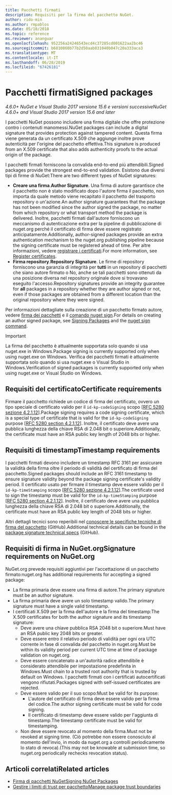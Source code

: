 ```yaml
---
title: Pacchetti firmati
description: Requisiti per la firma del pacchetto NuGet.
author: rido-min
ms.author: rmpablos
ms.date: 05/18/2018
ms.topic: reference
ms.reviewer: ananguar
ms.openlocfilehash: 952256a24246543ecd4c37285cd001622aa2bc46
ms.sourcegitcommit: b6810860b77b2d50aab031040b047c20a333aca3
ms.translationtype: MT
ms.contentlocale: it-IT
ms.lasthandoff: 06/28/2019
ms.locfileid: "67426181"
---
```

# <a name="signed-packages"></a><span data-ttu-id="07c24-103">Pacchetti firmati</span><span class="sxs-lookup"><span data-stu-id="07c24-103">Signed packages</span></span>

<span data-ttu-id="07c24-104">*4.6.0+ NuGet e Visual Studio 2017 versione 15.6 e versioni successive*</span><span class="sxs-lookup"><span data-stu-id="07c24-104">*NuGet 4.6.0+ and Visual Studio 2017 version 15.6 and later*</span></span>

<span data-ttu-id="07c24-105">I pacchetti NuGet possono includere una firma digitale che offre protezione contro i contenuti manomessi.</span><span class="sxs-lookup"><span data-stu-id="07c24-105">NuGet packages can include a digital signature that provides protection against tampered content.</span></span> <span data-ttu-id="07c24-106">Questa firma viene generata da un certificato X.509 che aggiunge inoltre prove autenticità per l'origine del pacchetto effettiva.</span><span class="sxs-lookup"><span data-stu-id="07c24-106">This signature is produced from an X.509 certificate that also adds authenticity proofs to the actual origin of the package.</span></span>

<span data-ttu-id="07c24-107">I pacchetti firmati forniscono la convalida end-to-end più attendibili.</span><span class="sxs-lookup"><span data-stu-id="07c24-107">Signed packages provide the strongest end-to-end validation.</span></span> <span data-ttu-id="07c24-108">Esistono due diversi tipi di firme di NuGet:</span><span class="sxs-lookup"><span data-stu-id="07c24-108">There are two different types of NuGet signatures:</span></span>
- <span data-ttu-id="07c24-109">**Creare una firma**.</span><span class="sxs-lookup"><span data-stu-id="07c24-109">**Author Signature**.</span></span> <span data-ttu-id="07c24-110">Una firma di autore garantisce che il pacchetto non è stato modificato dopo l'autore firma il pacchetto, non importa da quale metodo viene recapitato il pacchetto del trasporto repository o un'azione.</span><span class="sxs-lookup"><span data-stu-id="07c24-110">An author signature guarantees that the package has not been modified since the author signed the package, no matter from which repository or what transport method the package is delivered.</span></span> <span data-ttu-id="07c24-111">Inoltre, pacchetti firmati dall'autore forniscono un meccanismo di autenticazione extra per la pipeline di pubblicazione di nuget.org perché il certificato di firma deve essere registrato anticipatamente.</span><span class="sxs-lookup"><span data-stu-id="07c24-111">Additionally, author-signed packages provide an extra authentication mechanism to the nuget.org publishing pipeline because the signing certificate must be registered ahead of time.</span></span> <span data-ttu-id="07c24-112">Per altre informazioni, vedere [registrare i certificati](#signature-requirements-on-nugetorg).</span><span class="sxs-lookup"><span data-stu-id="07c24-112">For more information, see [Register certificates](#signature-requirements-on-nugetorg).</span></span>
- <span data-ttu-id="07c24-113">**Firma repository**.</span><span class="sxs-lookup"><span data-stu-id="07c24-113">**Repository Signature**.</span></span> <span data-ttu-id="07c24-114">Le firme di repository forniscono una garanzia di integrità per **tutti** in un repository di pacchetti che siano autore firmato o No, anche se tali pacchetti sono ottenuti da una posizione diversa nel repository originale dove si trovavano eseguito l'accesso.</span><span class="sxs-lookup"><span data-stu-id="07c24-114">Repository signatures provide an integrity guarantee for **all** packages in a repository whether they are author signed or not, even if those packages are obtained from a different location than the original repository where they were signed.</span></span>   

<span data-ttu-id="07c24-115">Per informazioni dettagliate sulla creazione di un pacchetto firmato autore, vedere [firma dei pacchetti](../create-packages/Sign-a-package.md) e il [comando nuget sign](../tools/cli-ref-sign.md).</span><span class="sxs-lookup"><span data-stu-id="07c24-115">For details on creating an author signed package, see [Signing Packages](../create-packages/Sign-a-package.md) and the [nuget sign command](../tools/cli-ref-sign.md).</span></span>

> [!Important]
> <span data-ttu-id="07c24-116">La firma del pacchetto è attualmente supportata solo quando si usa nuget.exe in Windows.</span><span class="sxs-lookup"><span data-stu-id="07c24-116">Package signing is currently supported only when using nuget.exe on Windows.</span></span> <span data-ttu-id="07c24-117">Verifica dei pacchetti firmati è attualmente supportata solo quando si usa nuget.exe o Visual Studio in Windows.</span><span class="sxs-lookup"><span data-stu-id="07c24-117">Verification of signed packages is currently supported only when using nuget.exe or Visual Studio on Windows.</span></span>

## <a name="certificate-requirements"></a><span data-ttu-id="07c24-118">Requisiti del certificato</span><span class="sxs-lookup"><span data-stu-id="07c24-118">Certificate requirements</span></span>

<span data-ttu-id="07c24-119">Firmare il pacchetto richiede un codice di firma del certificato, ovvero un tipo speciale di certificato valido per il `id-kp-codeSigning` scopo [[RFC 5280 sezione 4.2.1.12](https://tools.ietf.org/html/rfc5280#section-4.2.1.12)].</span><span class="sxs-lookup"><span data-stu-id="07c24-119">Package signing requires a code signing certificate, which is a special type of certificate that is valid for the `id-kp-codeSigning` purpose [[RFC 5280 section 4.2.1.12](https://tools.ietf.org/html/rfc5280#section-4.2.1.12)].</span></span> <span data-ttu-id="07c24-120">Inoltre, il certificato deve avere una pubblica lunghezza della chiave RSA di 2.048 bit o superiore.</span><span class="sxs-lookup"><span data-stu-id="07c24-120">Additionally, the certificate must have an RSA public key length of 2048 bits or higher.</span></span>

## <a name="timestamp-requirements"></a><span data-ttu-id="07c24-121">Requisiti di timestamp</span><span class="sxs-lookup"><span data-stu-id="07c24-121">Timestamp requirements</span></span>

<span data-ttu-id="07c24-122">I pacchetti firmati devono includere un timestamp RFC 3161 per assicurare la validità della firma oltre il periodo di validità del certificato di firma del pacchetto.</span><span class="sxs-lookup"><span data-stu-id="07c24-122">Signed packages should include an RFC 3161 timestamp to ensure signature validity beyond the package signing certificate's validity period.</span></span> <span data-ttu-id="07c24-123">Il certificato usato per firmare il timestamp deve essere valido per il `id-kp-timeStamping` scopo [[RFC 5280 sezione 4.2.1.12](https://tools.ietf.org/html/rfc5280#section-4.2.1.12)].</span><span class="sxs-lookup"><span data-stu-id="07c24-123">The certificate used to sign the timestamp must be valid for the `id-kp-timeStamping` purpose [[RFC 5280 section 4.2.1.12](https://tools.ietf.org/html/rfc5280#section-4.2.1.12)].</span></span> <span data-ttu-id="07c24-124">Inoltre, il certificato deve avere una pubblica lunghezza della chiave RSA di 2.048 bit o superiore.</span><span class="sxs-lookup"><span data-stu-id="07c24-124">Additionally, the certificate must have an RSA public key length of 2048 bits or higher.</span></span>

<span data-ttu-id="07c24-125">Altri dettagli tecnici sono reperibili nel [conoscere le specifiche tecniche di firma del pacchetto](https://github.com/NuGet/Home/wiki/Package-Signatures-Technical-Details) (GitHub).</span><span class="sxs-lookup"><span data-stu-id="07c24-125">Additional technical details can be found in the [package signature technical specs](https://github.com/NuGet/Home/wiki/Package-Signatures-Technical-Details) (GitHub).</span></span>

## <a name="signature-requirements-on-nugetorg"></a><span data-ttu-id="07c24-126">Requisiti di firma in NuGet.org</span><span class="sxs-lookup"><span data-stu-id="07c24-126">Signature requirements on NuGet.org</span></span>

<span data-ttu-id="07c24-127">NuGet.org prevede requisiti aggiuntivi per l'accettazione di un pacchetto firmato:</span><span class="sxs-lookup"><span data-stu-id="07c24-127">nuget.org has additional requirements for accepting a signed package:</span></span>

- <span data-ttu-id="07c24-128">La firma primaria deve essere una firma di autore.</span><span class="sxs-lookup"><span data-stu-id="07c24-128">The primary signature must be an author signature.</span></span>
- <span data-ttu-id="07c24-129">La firma primaria deve avere un solo timestamp valido.</span><span class="sxs-lookup"><span data-stu-id="07c24-129">The primary signature must have a single valid timestamp.</span></span>
- <span data-ttu-id="07c24-130">I certificati X.509 per la firma dell'autore e la firma del timestamp:</span><span class="sxs-lookup"><span data-stu-id="07c24-130">The X.509 certificates for both the author signature and its timestamp signature:</span></span>
  - <span data-ttu-id="07c24-131">Deve avere una chiave pubblica RSA 2048 bit o superiore.</span><span class="sxs-lookup"><span data-stu-id="07c24-131">Must have an RSA public key 2048 bits or greater.</span></span>
  - <span data-ttu-id="07c24-132">Deve essere entro il relativo periodo di validità per ogni ora UTC corrente in fase di convalida del pacchetto in nuget.org.</span><span class="sxs-lookup"><span data-stu-id="07c24-132">Must be within its validity period per current UTC time at time of package validation on nuget.org.</span></span>
  - <span data-ttu-id="07c24-133">Deve essere concatenato a un'autorità radice attendibile è considerato attendibile per impostazione predefinita in Windows.</span><span class="sxs-lookup"><span data-stu-id="07c24-133">Must chain to a trusted root authority that is trusted by default on Windows.</span></span> <span data-ttu-id="07c24-134">I pacchetti firmati con i certificati autocertificati vengono rifiutati.</span><span class="sxs-lookup"><span data-stu-id="07c24-134">Packages signed with self-issued certificates are rejected.</span></span>
  - <span data-ttu-id="07c24-135">Deve essere valido per il suo scopo:</span><span class="sxs-lookup"><span data-stu-id="07c24-135">Must be valid for its purpose:</span></span> 
    - <span data-ttu-id="07c24-136">L'autore del certificato di firma deve essere valido per la firma del codice.</span><span class="sxs-lookup"><span data-stu-id="07c24-136">The author signing certificate must be valid for code signing.</span></span>
    - <span data-ttu-id="07c24-137">Il certificato di timestamp deve essere valido per l'aggiunta di timestamp.</span><span class="sxs-lookup"><span data-stu-id="07c24-137">The timestamp certificate must be valid for timestamping.</span></span>
  - <span data-ttu-id="07c24-138">Non deve essere revocato al momento della firma.</span><span class="sxs-lookup"><span data-stu-id="07c24-138">Must not be revoked at signing time.</span></span> <span data-ttu-id="07c24-139">(Ciò potrebbe non essere conosciuto al momento dell'invio, in modo da nuget.org a controlli periodicamente lo stato di revoca).</span><span class="sxs-lookup"><span data-stu-id="07c24-139">(This may not be knowable at submission time, so nuget.org periodically rechecks revocation status).</span></span>
  
  
## <a name="related-articles"></a><span data-ttu-id="07c24-140">Articoli correlati</span><span class="sxs-lookup"><span data-stu-id="07c24-140">Related articles</span></span>

- [<span data-ttu-id="07c24-141">Firma di pacchetti NuGet</span><span class="sxs-lookup"><span data-stu-id="07c24-141">Signing NuGet Packages</span></span>](../create-packages/Sign-a-Package.md)
- [<span data-ttu-id="07c24-142">Gestire i limiti di trust per pacchetto</span><span class="sxs-lookup"><span data-stu-id="07c24-142">Manage package trust boundaries</span></span>](../consume-packages/installing-signed-packages.md)
